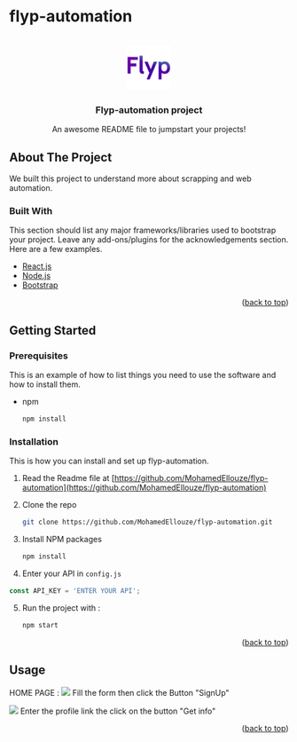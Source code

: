 # flyp-automation

<div id="top"></div>
<!--
*** Thanks for checking out my web automation projecy.
*** that would make this better, please fork the repo and create a pull request
*** Thanks again! Now we can create something AMAZING together! :D
-->


<!-- PROJECT LOGO -->
<br />
<div align="center">
  <a href="https://github.com/othneildrew/Best-README-Template">
    <img src="client/src/assests/img.png" alt="Logo" width="80" height="80">
  </a>

  <h3 align="center">Flyp-automation project</h3>

  <p align="center">
    An awesome README file to jumpstart your projects!
  </p>
</div>






<!-- ABOUT THE PROJECT -->
## About The Project

We built this project to understand more about scrapping and web automation.


### Built With

This section should list any major frameworks/libraries used to bootstrap your project. Leave any add-ons/plugins for the acknowledgements section. Here are a few examples.

* [React.js](https://reactjs.org/)
* [Node.js](https://nodejs.org/)
* [Bootstrap](https://getbootstrap.com)

<p align="right">(<a href="#top">back to top</a>)</p>



<!-- GETTING STARTED -->
## Getting Started



### Prerequisites

This is an example of how to list things you need to use the software and how to install them.
* npm
  ```sh
  npm install
  ```

### Installation

This is how you can install and set up flyp-automation.

1. Read the Readme file at [https://github.com/MohamedEllouze/flyp-automation](https://github.com/MohamedEllouze/flyp-automation)

3. Clone the repo
   ```sh
   git clone https://github.com/MohamedEllouze/flyp-automation.git
   ```
3. Install NPM packages
   ```sh
   npm install
   ```
4.  Enter your API in `config.js`
   ```js
   const API_KEY = 'ENTER YOUR API';
   ```
5. Run the project with :
    ```sh
   npm start
   ```

<p align="right">(<a href="#top">back to top</a>)</p>



<!-- USAGE EXAMPLES -->
## Usage

HOME PAGE :
<img src="https://i.ibb.co/CzTszDY/Capture.jpg" />
Fill the form then click the Button "SignUp"

<img src="https://i.ibb.co/jHNSDhY/Capture.jpg" />
Enter the profile link the click on the button "Get info"

<p align="right">(<a href="#top">back to top</a>)</p>


